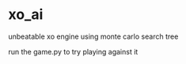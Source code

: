 # xo_ai
unbeatable xo engine using monte carlo search tree

run the game.py to try playing against it
